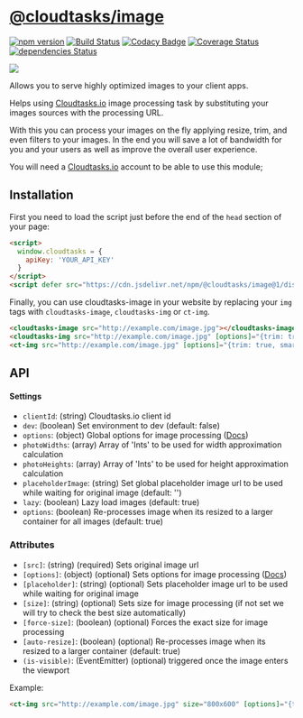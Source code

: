 # [@cloudtasks/image](https://cloudtasks.io)
[![npm version](https://img.shields.io/npm/v/@cloudtasks/image.svg?style=flat)](https://www.npmjs.com/package/@cloudtasks/image)
[![Build Status](https://img.shields.io/travis/Cloudtasks/image/master.svg?style=flat)](https://travis-ci.org/Cloudtasks/image)
[![Codacy Badge](https://api.codacy.com/project/badge/Grade/c5b0a49ab43f47a683ca03c44cded777)](https://www.codacy.com/app/jonnybgod/image?utm_source=github.com&amp;utm_medium=referral&amp;utm_content=Cloudtasks/image&amp;utm_campaign=Badge_Grade)
[![Coverage Status](https://coveralls.io/repos/Cloudtasks/image/badge.svg?branch=master&service=github)](https://coveralls.io/github/Cloudtasks/image?branch=master)
[![dependencies Status](https://david-dm.org/Cloudtasks/image/status.svg)](https://david-dm.org/Cloudtasks/image)

[![](https://data.jsdelivr.com/v1/package/npm/@cloudtasks/image/badge)](https://www.jsdelivr.com/package/npm/@cloudtasks/image)


Allows you to serve highly optimized images to your client apps.

Helps using [Cloudtasks.io](https://cloudtasks.io) image processing task by substituting your images sources with the processing URL.

With this you can process your images on the fly applying resize, trim, and even filters to your images. In the end you will save a lot of bandwidth for you and your users as well as improve the overall user experience.

You will need a [Cloudtasks.io](https://cloudtasks.io) account to be able to use this module;

## Installation
First you need to load the script just before the end of the ```head``` section of your page:
```html
<script>
  window.cloudtasks = {
    apiKey: 'YOUR_API_KEY'
  }
</script>
<script defer src="https://cdn.jsdelivr.net/npm/@cloudtasks/image@1/dist/cloudtasks-image.min.js"></script>
```

Finally, you can use cloudtasks-image in your website by replacing your ```img``` tags with ```cloudtasks-image```, ```cloudtasks-img``` or ```ct-img```.

```html
<cloudtasks-image src="http://example.com/image.jpg"></cloudtasks-image>
<cloudtasks-img src="http://example.com/image.jpg" [options]="{trim: true, smart: true, filters: 'blur(10):flip()'}"></cloudtasks-img>
<ct-img src="http://example.com/image.jpg" [options]="{trim: true, smart: true, filters: 'blur(10):flip()'}"></ct-img>
```

## API
#### Settings
- `clientId`: (string) Cloudtasks.io client id
- `dev`: (boolean) Set environment to dev (default: false)
- `options`: (object) Global options for image processing ([Docs](https://cloudtasks.io/docs/image/#image))
- `photoWidths`: (array) Array of 'Ints' to be used for width approximation calculation
- `photoHeights`: (array) Array of 'Ints' to be used for height approximation calculation
- `placeholderImage`: (string) Set global placeholder image url to be used while waiting for original image (default: '')
- `lazy`: (boolean) Lazy load images (default: true)
- `options`: (boolean) Re-processes image when its resized to a larger container for all images (default: true)

### Attributes
- `[src]`: (string) (required) Sets original image url
- `[options]`: (object) (optional) Sets options for image processing ([Docs](https://cloudtasks.io/docs/image/#image))
- `[placeholder]`: (string) (optional) Sets placeholder image url to be used while waiting for original image
- `[size]`: (string) (optional) Sets size for image processing (if not set we will try to check the best size automatically)
- `[force-size]`: (boolean) (optional) Forces the exact size for image processing
- `[auto-resize]`: (boolean) (optional) Re-processes image when its resized to a larger container (default: true)
- `(is-visible)`: (EventEmitter) (optional) triggered once the image enters the viewport

Example:
```html
<ct-img src="http://example.com/image.jpg" size="800x600" [options]="{trim: true, smart: 'face', filters: 'blur(10):flip()'}" placeholder="http://example.com/placeholderImage.jpg" [forceSize]="true">
```